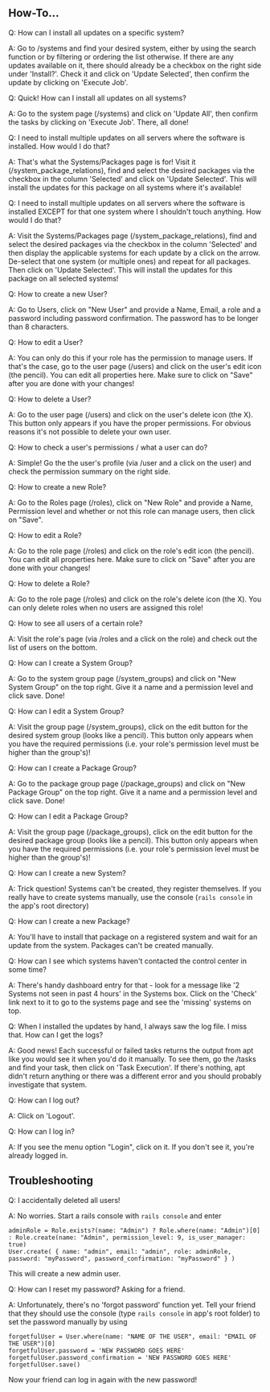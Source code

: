 ## How-To...

Q: How can I install all updates on a specific system?

A: Go to /systems and find your desired system, either by using the search function or by filtering or ordering the list otherwise. If there are any updates available on it, there should already be a checkbox on the right side under 'Install?'. Check it and click on 'Update Selected', then confirm the update by clicking on 'Execute Job'.


Q: Quick! How can I install all updates on all systems?

A: Go to the system page (/systems) and click on 'Update All', then confirm the tasks by clicking on 'Execute Job'. There, all done!


Q: I need to install multiple updates on all servers where the software is installed. How would I do that?

A: That's what the Systems/Packages page is for! Visit it (/system_package_relations), find and select the desired packages via the checkbox in the column 'Selected' and click on 'Update Selected'. This will install the updates for this package on all systems where it's available!


Q: I need to install multiple updates on all servers where the software is installed EXCEPT for that one system where I shouldn't touch anything. How would I do that?

A: Visit the Systems/Packages page (/system_package_relations), find and select the desired packages via the checkbox in the column 'Selected' and then display the applicable systems for each update by a click on the arrow. De-select that one system (or multiple ones) and repeat for all packages. Then click on 'Update Selected'. This will install the updates for this package on all selected systems!


Q: How to create a new User?

A: Go to Users, click on "New User" and provide a Name, Email, a role and a password including password confirmation. The password has to be longer than 8 characters.


Q: How to edit a User?

A: You can only do this if your role has the permission to manage users. If that's the case, go to the user page (/users) and click on the user's edit icon (the pencil). You can edit all properties here. Make sure to click on "Save" after you are done with your changes!


Q: How to delete a User?

A: Go to the user page (/users) and click on the user's delete icon (the X). This button only appears if you have the proper permissions. For obvious reasons it's not possible to delete your own user.


Q: How to check a user's permissions / what a user can do?

A: Simple! Go the the user's profile (via /user and a click on the user) and check the permission summary on the right side.


Q: How to create a new Role?

A: Go to the Roles page (/roles), click on "New Role" and provide a Name, Permission level and whether or not this role can manage users, then click on "Save".


Q: How to edit a Role?

A: Go to the role page (/roles) and click on the role's edit icon (the pencil). You can edit all properties here. Make sure to click on "Save" after you are done with your changes!


Q: How to delete a Role?

A: Go to the role page (/roles) and click on the role's delete icon (the X). You can only delete roles when no users are assigned this role!


Q: How to see all users of a certain role?

A: Visit the role's page (via /roles and a click on the role) and check out the list of users on the bottom.


Q: How can I create a System Group?

A: Go to the system group page (/system_groups) and click on "New System Group" on the top right. Give it a name and a permission level and click save. Done!


Q: How can I edit a System Group?

A: Visit the group page (/system_groups), click on the edit button for the desired system group (looks like a pencil). This button only appears when you have the required permissions (i.e. your role's permission level must be higher than the group's)!


Q: How can I create a Package Group?

A: Go to the package group page (/package_groups) and click on "New Package Group" on the top right. Give it a name and a permission level and click save. Done!


Q: How can I edit a Package Group?

A: Visit the group page (/package_groups), click on the edit button for the desired package group (looks like a pencil). This button only appears when you have the required permissions (i.e. your role's permission level must be higher than the group's)!


Q: How can I create a new System?

A: Trick question! Systems can't be created, they register themselves. If you really have to create systems manually, use the console (`rails console` in the app's root directory)


Q: How can I create a new Package?

A: You'll have to install that package on a registered system and wait for an update from the system. Packages can't be created manually.


Q: How can I see which systems haven't contacted the control center in some time?

A: There's handy dashboard entry for that - look for a message like '2 Systems not seen in past 4 hours' in the Systems box. Click on the 'Check' link next to it to go to the systems page and see the 'missing' systems on top.


Q: When I installed the updates by hand, I always saw the log file. I miss that. How can I get the logs?

A: Good news! Each successful or failed tasks returns the output from apt like you would see it when you'd do it manually. To see them, go the /tasks and find your task, then click on 'Task Execution'. If there's nothing, apt didn't return anything or there was a different error and you should probably investigate that system.


Q: How can I log out?

A: Click on 'Logout'.


Q: How can I log in?

A: If you see the menu option "Login", click on it. If you don't see it, you're already logged in.


## Troubleshooting

Q: I accidentally deleted all users!

A: No worries. Start a rails console with `rails console` and enter

```
adminRole = Role.exists?(name: "Admin") ? Role.where(name: "Admin")[0] : Role.create(name: "Admin", permission_level: 9, is_user_manager: true)
User.create( { name: "admin", email: "admin", role: adminRole, password: "myPassword", password_confirmation: "myPassword" } )
```

This will create a new admin user.


Q: How can I reset my password? Asking for a friend.

A: Unfortunately, there's no 'forgot password' function yet. Tell your friend that they should use the console (type `rails console` in app's root folder) to set the password manually by using

```
forgetfulUser = User.where(name: "NAME OF THE USER", email: "EMAIL OF THE USER")[0]
forgetfulUser.password = 'NEW PASSWORD GOES HERE'
forgetfulUser.password_confirmation = 'NEW PASSWORD GOES HERE'
forgetfulUser.save()
```

Now your friend can log in again with the new password!
